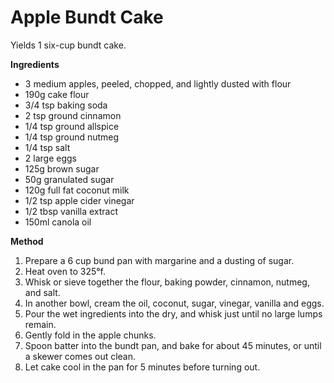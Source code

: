 # Apple Bundt Cake

Yields 1 six-cup bundt cake.

**Ingredients**

- 3 medium apples, peeled, chopped, and lightly dusted with flour
- 190g cake flour
- 3/4 tsp baking soda
- 2 tsp ground cinnamon
- 1/4 tsp ground allspice
- 1/4 tsp ground nutmeg
- 1/4 tsp salt
- 2 large eggs
- 125g brown sugar
- 50g granulated sugar
- 120g full fat coconut milk
- 1/2 tsp apple cider vinegar
- 1/2 tbsp vanilla extract
- 150ml canola oil

**Method**

1. Prepare a 6 cup bund pan with margarine and a dusting of sugar.
2. Heat oven to 325&deg;f.
3. Whisk or sieve together the flour, baking powder, cinnamon, nutmeg, and salt.
4. In another bowl, cream the oil, coconut, sugar, vinegar, vanilla and eggs.
5. Pour the wet ingredients into the dry, and whisk just until no large lumps remain.
6. Gently fold in the apple chunks.
7. Spoon batter into the bundt pan, and bake for about 45 minutes, or until a skewer comes out clean.
8. Let cake cool in the pan for 5 minutes before turning out.
